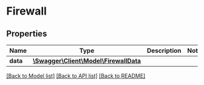 # Firewall

## Properties
Name | Type | Description | Notes
------------ | ------------- | ------------- | -------------
**data** | [**\Swagger\Client\Model\FirewallData**](FirewallData.md) |  | 

[[Back to Model list]](../README.md#documentation-for-models) [[Back to API list]](../README.md#documentation-for-api-endpoints) [[Back to README]](../README.md)


